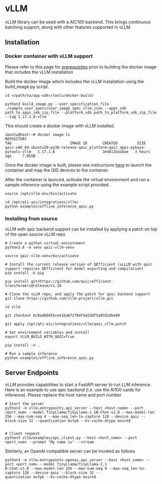 # vLLM
vLLM library can be used with a AIC100 backend. This brings continuous batching support, along with other features supported in vLLM.

## Installation  
### Docker container with vLLM support
Please refer to this page for [prerequisites](https://github.qualcomm.com/pages/qranium/cloud-ai-mkdocs/latest/Getting-Started/Installation/Docker/Docker/#setup-and-system-pre-requisistes) prior to building the docker image that includes the vLLM installation

Build the docker image which includes the vLLM installation using the build_image.py script. 

```
cd </path/to/app-sdk>/tools/docker-build/

python3 build_image.py --user_specification_file ./sample_user_specs/user_image_spec_vllm.json --apps_sdk path_to_apps_sdk_zip_file --platform_sdk path_to_platform_sdk_zip_file --tag 1.17.1.8-vllm
```

This should create a docker image with vLLM installed. 

```
ubuntu@host:~# docker image ls
REPOSITORY                                                                      TAG                           IMAGE ID       CREATED         SIZE
qaic-x86_64-ubuntu20-py38-release-qaic_platform-qaic_apps-pybase-pytools-vllm   1.17.1.8                      3e4811ba18ae   3 hours ago     7.05GB

```

Once the docker image is built, please see instructions [here](https://github.qualcomm.com/pages/qranium/cloud-ai-mkdocs/latest/Getting-Started/Installation/Docker/Docker/#command) to launch the container and map the QID devices to the container.

After the container is launced, activate the virtual environment and run a sample inference using the example script provided.

```
source /opt/vllm-env/bin/activate

cd /opt/qti-aic/integrations/vllm/
python examples/offline_inference_qaic.py
```

### Installing from source

vLLM with qaic backend support can be installed by applying a patch on top of the open source vLLM repo

```
# Create a python virtual enviornment
python3.8 -m venv qaic-vllm-venv

source qaic-vllm-venv/bin/activate

# Install the current release version of QEfficient (vLLLM with qaic support requires QEfficient for model exporting and compilation)
pip install -U pip

pip install git+https://github.com/quic/efficient-transformers@release/v1.16

# Clone the vLLM repo, and apply the patch for qaic backend support
git clone https://github.com/vllm-project/vllm.git

cd vllm

git checkout bc8ad68455ce41ba672764f4a53df5a87d1dbe99

git apply /opt/qti-aic/integrations/vllm/qaic_vllm.patch

# Set environment variables and install
export VLLM_BUILD_WITH_QAIC=True

pip install -e .

# Run a sample inference
python examples/offline_inference_qaic.py
```

## Server Endpoints 
vLLM provides capabilities to start a FastAPI server to run LLM inference. Here is an example to use qaic backend (i.e. use the AI100 cards for inference). Please replace the host name and port number

```
# Start the server
python3 -m vllm.entrypoints.api_server --host <host_name> --port <port_num> --model TinyLlama/TinyLlama-1.1B-Chat-v1.0 --max-model-len 256 --max-num-seq 4 --max-seq_len-to-capture 128 --device qaic --block-size 32 --quantization mxfp6 --kv-cache-dtype mxint8


# Client request
python3 vllm/examples/api_client.py --host <host_name> --port <port_num> --prompt "My name is" --stream
```

Similarly, an OpenAI compatible server can be invoked as follows

```
python3 -m vllm.entrypoints.openai.api_server --host <host_name> --port <port_num> --model TinyLlama/TinyLlama-1.1
B-Chat-v1.0 --max-model-len 256 --max-num-seq 4 --max-seq_len-to-capture 128 --device qaic --block-size 32 --
quantization mxfp6 --kv-cache-dtype mxint8
```
